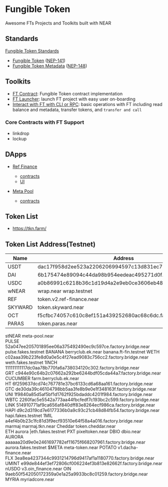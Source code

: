 # Fungible Token

Awesome FTs Projects and Toolkits built with NEAR

## Standards

[Fungible Token Standards](https://nomicon.io/Standards/FungibleToken/README.html)

  - [Fungible Token](https://nomicon.io/Standards/FungibleToken/Core.html) ([NEP-141](https://github.com/near/NEPs/issues/141))
  - [Fungible Token Metadata](https://nomicon.io/Standards/FungibleToken/Metadata.html) ([NEP-148](https://github.com/near/NEPs/discussions/148))

## Toolkits

- [FT Contract](https://github.com/near/near-sdk-rs/tree/master/near-contract-standards/src/fungible_token): Fungible Token contract implementation
- [FT Launcher](https://github.com/near-apps/ft-launcher): launch FT project with easy user on-boarding
- [Interact with FT with CLI or RPC](https://docs.near.org/docs/roles/integrator/exchange-integration#fungible-tokens): basic operations with FT including read balance and metadata, transfer tokens, and `transfer and call`

### Core Contracts with FT Support

- linkdrop
- lockup


## DApps 

- [Ref Finance](https://app.ref.finance/)
    - [contracts](https://github.com/ref-finance/ref-contracts)
    - [UI](https://github.com/ref-finance/ref-ui)

- [Meta Pool](https://metapool.narwallets.com/)
    - [contracts](https://github.com/Narwallets/meta-pool)

## Token List

- https://tkn.farm/

## Token List Address(Testnet)
| Name | Address | TestnetAddress |
| ---- | ---- | ---- |
| USDT	 | dac17f958d2ee523a2206206994597c13d831ec7.factory.bridge.near	 | usdt.fakes.testnet |
| DAI	| 6b175474e89094c44da98b954eedeac495271d0f.factory.bridge.near	| dai.fakes.testnet |
| USDC	| a0b86991c6218b36c1d19d4a2e9eb0ce3606eb48.factory.bridge.near |	usdc.fakes.testnet |
| wNEAR |	wrap.near	wrap.testnet | |
| REF	| token.v2.ref-finance.near	| ref.fakes.testnet| 
| SKYWARD	| token.skyward.near	| | 
| OCT	| f5cfbc74057c610c8ef151a439252680ac68c6dc.factory.bridge.near	| | 
| PARAS	| token.paras.near	| paras.fakes.testnet| 
stNEAR	meta-pool.near	
PULSE	52a047ee205701895ee06a375492490ec9c597ce.factory.bridge.near	pulse.fakes.testnet
BANANA	berryclub.ek.near	banana.ft-fin.testnet
WETH	c02aaa39b223fe8d0a0e5c4f27ead9083c756cc2.factory.bridge.near	weth.fakes.testnet
1INCH	111111111117dc0aa78b770fa6a738034120c302.factory.bridge.near	
GRT	c944e90c64b2c07662a292be6244bdf05cda44a7.factory.bridge.near	
CUCUMBER	farm.berryclub.ek.near	
HT	6f259637dcd74c767781e37bc6133cd6a68aa161.factory.bridge.near	
GTC	de30da39c46104798bb5aa3fe8b9e0e1f348163f.factory.bridge.near	
UNI	1f9840a85d5af5bf1d1762f925bdaddc4201f984.factory.bridge.near	
WBTC	2260fac5e5542a773aa44fbcfedf7c193bc2c599.factory.bridge.near	
LINK	514910771af9ca656af840dff83e8264ecf986ca.factory.bridge.near	
HAPI	d9c2d319cd7e6177336b0a9c93c21cb48d84fb54.factory.bridge.near	hapi.fakes.testnet
1MIL	a4ef4b0b23c1fc81d3f9ecf93510e64f58a4a016.factory.bridge.near	
marmaj	marmaj.tkn.near	
Cheddar	token.cheddar.near	
ETH	aurora	|eth.fakes.testnet
PXT	pixeltoken.near	
DBIO	dbio.near	
AURORA	aaaaaa20d9e0e2461697782ef11675f668207961.factory.bridge.near	aurora.fakes.testnet
$META	meta-token.near	
POTATO	v1.dacha-finance.near	
FLX	3ea8ea4237344c9931214796d9417af1a1180770.factory.bridge.near	
UMINT	e99de844ef3ef72806cf006224ef3b813e82662f.factory.bridge.near	
nUSDO	v3.oin_finance.near	
OIN	9aeb50f542050172359a0e1a25a9933bc8c01259.factory.bridge.near	
MYRIA	myriadcore.near	
